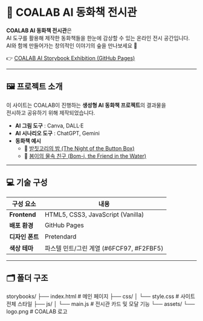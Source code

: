 # 🌙 COALAB AI 동화책 전시관

**COALAB AI 동화책 전시관**은  
AI 도구를 활용해 제작한 동화책들을 한눈에 감상할 수 있는 온라인 전시 공간입니다.  
AI와 함께 만들어가는 창의적인 이야기의 숲을 만나보세요 🌿  

👉 [COALAB AI Storybook Exhibition (GitHub Pages)](https://coalab.github.io/storybooks)

---

## 🖼️ 프로젝트 소개

이 사이트는 COALAB이 진행하는 **생성형 AI 동화책 프로젝트**의 결과물을  
전시하고 공유하기 위해 제작되었습니다.  

- **AI 그림 도구** : Canva, DALL·E  
- **AI 시나리오 도구** : ChatGPT, Gemini  
- **동화책 예시**  
  - 📘 [받칫고리의 밤 (The Night of the Button Box)](https://buttonbox.my.canva.site/)  
  - 🐶 [봄이의 물속 친구 (Bom-i, the Friend in the Water)](https://coalab.my.canva.site/presentation-bom-i-the-friend-in-the-water)

---

## 💻 기술 구성

| 구성 요소 | 내용 |
|------------|------|
| **Frontend** | HTML5, CSS3, JavaScript (Vanilla) |
| **배포 환경** | GitHub Pages |
| **디자인 폰트** | Pretendard |
| **색상 테마** | 파스텔 민트/그린 계열 (#6FCF97, #F2FBF5) |

---

## 🗂️ 폴더 구조

storybooks/
├── index.html # 메인 페이지
├── css/
│ └── style.css # 사이트 전체 스타일
├── js/
│ └── main.js # 전시관 카드 및 모달 기능
└── assets/
└── logo.png # COALAB 로고